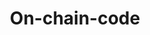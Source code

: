 ---
template: TermDetailPage
title: On-chain-code
description: The part of a contract application’s code which runs on the chain (i.e. as scripts).
aliases: on-chain-code, smart contract
keywords: on, chain, code
identities: 
    - slug: /identities/wael-ivie
      role: author
---